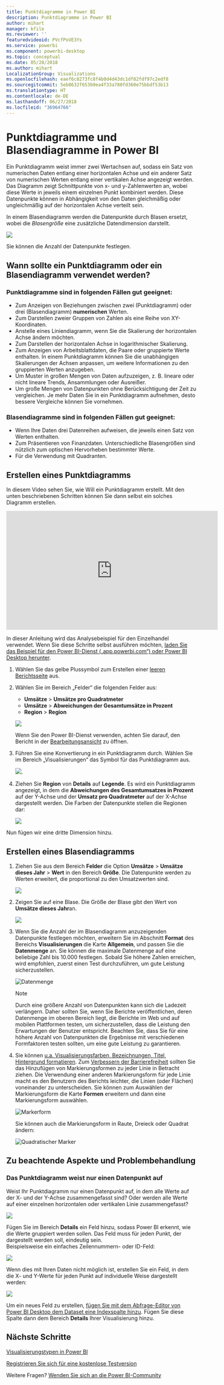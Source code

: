 ```yaml
---
title: Punktdiagramme in Power BI
description: Punktdiagramme in Power BI
author: mihart
manager: kfile
ms.reviewer: ''
featuredvideoid: PVcfPoVE3Ys
ms.service: powerbi
ms.component: powerbi-desktop
ms.topic: conceptual
ms.date: 05/28/2018
ms.author: mihart
LocalizationGroup: Visualizations
ms.openlocfilehash: eaef6c8273fc8f4b0d4d43dc1df82fdf97c2edf8
ms.sourcegitcommit: 5eb8632f653b9ea4f33a780fd360e75bbdf53b13
ms.translationtype: HT
ms.contentlocale: de-DE
ms.lasthandoff: 06/27/2018
ms.locfileid: "36964766"
---
```

# <a name="scatter-charts-and-bubble-charts-in-power-bi"></a>Punktdiagramme und Blasendiagramme in Power BI
Ein Punktdiagramm weist immer zwei Wertachsen auf, sodass ein Satz von numerischen Daten entlang einer horizontalen Achse und ein anderer Satz von numerischen Werten entlang einer vertikalen Achse angezeigt werden. Das Diagramm zeigt Schnittpunkte von x- und y-Zahlenwerten an, wobei diese Werte in jeweils einem einzelnen Punkt kombiniert werden. Diese Datenpunkte können in Abhängigkeit von den Daten gleichmäßig oder ungleichmäßig auf der horizontalen Achse verteilt sein.

In einem Blasendiagramm werden die Datenpunkte durch Blasen ersetzt, wobei die *Blasengröße* eine zusätzliche Datendimension darstellt.

![](media/power-bi-visualization-scatter/power-bi-bubble-chart.png)

Sie können die Anzahl der Datenpunkte festlegen.  

## <a name="when-to-use-a-scatter-chart-or-bubble-chart"></a>Wann sollte ein Punktdiagramm oder ein Blasendiagramm verwendet werden?
### <a name="scatter-charts-are-a-great-choice"></a>Punktdiagramme sind in folgenden Fällen gut geeignet:
* Zum Anzeigen von Beziehungen zwischen zwei (Punktdiagramm) oder drei (Blasendiagramm) **numerischen** Werten.
* Zum Darstellen zweier Gruppen von Zahlen als eine Reihe von XY-Koordinaten.
* Anstelle eines Liniendiagramm, wenn Sie die Skalierung der horizontalen Achse ändern möchten.    
* Zum Darstellen der horizontalen Achse in logarithmischer Skalierung.
* Zum Anzeigen von Arbeitsblattdaten, die Paare oder gruppierte Werte enthalten. In einem Punktdiagramm können Sie die unabhängigen Skalierungen der Achsen anpassen, um weitere Informationen zu den gruppierten Werten anzugeben.
* Um Muster in großen Mengen von Daten aufzuzeigen, z. B. lineare oder nicht lineare Trends, Ansammlungen oder Ausreißer.
* Um große Mengen von Datenpunkten ohne Berücksichtigung der Zeit zu vergleichen.  Je mehr Daten Sie in ein Punktdiagramm aufnehmen, desto bessere Vergleiche können Sie vornehmen.

### <a name="bubble-charts-are-a-great-choice"></a>Blasendiagramme sind in folgenden Fällen gut geeignet:
* Wenn Ihre Daten drei Datenreihen aufweisen, die jeweils einen Satz von Werten enthalten.
* Zum Präsentieren von Finanzdaten.  Unterschiedliche Blasengrößen sind nützlich zum optischen Hervorheben bestimmter Werte.
* Für die Verwendung mit Quadranten.

## <a name="create-a-scatter-chart"></a>Erstellen eines Punktdiagramms
In diesem Video sehen Sie, wie Will ein Punktdiagramm erstellt. Mit den unten beschriebenen Schritten können Sie dann selbst ein solches Diagramm erstellen.

<iframe width="560" height="315" src="https://www.youtube.com/embed/PVcfPoVE3Ys?list=PL1N57mwBHtN0JFoKSR0n-tBkUJHeMP2cP" frameborder="0" allowfullscreen></iframe>


In dieser Anleitung wird das Analysebeispiel für den Einzelhandel verwendet. Wenn Sie diese Schritte selbst ausführen möchten, [laden Sie das Beispiel für den Power BI-Dienst („app.powerbi.com“) oder Power BI Desktop herunter](sample-datasets.md).   

1. Wählen Sie das gelbe Plussymbol zum Erstellen einer [leeren Berichtsseite](power-bi-report-add-page.md) aus.
 
2. Wählen Sie im Bereich „Felder“ die folgenden Felder aus:
   - **Umsätze** > **Umsätze pro Quadratmeter**
   - **Umsätze** > **Abweichungen der Gesamtumsätze in Prozent**
   - **Region** > **Region**

    ![](media/power-bi-visualization-scatter/power-bi-bar-chart.png)

    Wenn Sie den Power BI-Dienst verwenden, achten Sie darauf, den Bericht in der [Bearbeitungsansicht](service-interact-with-a-report-in-editing-view.md) zu öffnen.

3. Führen Sie eine Konvertierung in ein Punktdiagramm durch. Wählen Sie im Bereich „Visualisierungen“ das Symbol für das Punktdiagramm aus.

   ![](media/power-bi-visualization-scatter/pbi_scatter_chart_icon.png).

4. Ziehen Sie **Region** von **Details** auf **Legende**. Es wird ein Punktdiagramm angezeigt, in dem die **Abweichungen des Gesamtumsatzes in Prozent** auf der Y-Achse und der **Umsatz pro Quadratmeter** auf der X-Achse dargestellt werden. Die Farben der Datenpunkte stellen die Regionen dar:

    ![](media/power-bi-visualization-scatter/power-bi-scatter.png)

Nun fügen wir eine dritte Dimension hinzu.

## <a name="create-a-bubble-chart"></a>Erstellen eines Blasendiagramms

1. Ziehen Sie aus dem Bereich **Felder** die Option **Umsätze** > **Umsätze dieses Jahr** > **Wert** in den Bereich **Größe**. Die Datenpunkte werden zu Werten erweitert, die proportional zu den Umsatzwerten sind.
   
   ![](media/power-bi-visualization-scatter/power-bi-bubble.png)

2. Zeigen Sie auf eine Blase. Die Größe der Blase gibt den Wert von **Umsätze dieses Jahr**an.
   
    ![](media/power-bi-visualization-scatter/pbi_scatter_chart_hover.png)

3. Wenn Sie die Anzahl der im Blasendiagramm anzuzeigenden Datenpunkte festlegen möchten, erweitern Sie im Abschnitt **Format** des Bereichs **Visualisierungen** die Karte **Allgemein**, und passen Sie die **Datenmenge** an. Sie können die maximale Datenmenge auf eine beliebige Zahl bis 10.000 festlegen. Sobald Sie höhere Zahlen erreichen, wird empfohlen, zuerst einen Test durchzuführen, um gute Leistung sicherzustellen. 

    ![Datenmenge](media/power-bi-visualization-scatter/pbi_scatter_data_volume.png) 

   > [!NOTE]
   > Durch eine größere Anzahl von Datenpunkten kann sich die Ladezeit verlängern. Daher sollten Sie, wenn Sie Berichte veröffentlichen, deren Datenmenge im oberen Bereich liegt, die Berichte im Web und auf mobilen Plattformen testen, um sicherzustellen, dass die Leistung den Erwartungen der Benutzer entspricht. Beachten Sie, dass Sie für eine höhere Anzahl von Datenpunkten die Ergebnisse mit verschiedenen Formfaktoren testen sollten, um eine gute Leistung zu garantieren.

4. Sie können [u.a. Visualisierungsfarben, Bezeichnungen, Titel, Hintergrund formatieren](service-getting-started-with-color-formatting-and-axis-properties.md). Zum [Verbessern der Barrierefreiheit](desktop-accessibility.md) sollten Sie das Hinzufügen von Markierungsformen zu jeder Linie in Betracht ziehen. Die Verwendung einer anderen Markierungsform für jede Linie macht es den Benutzern des Berichts leichter, die Linien (oder Flächen) voneinander zu unterscheiden. Sie können zum Auswählen der Markierungsform die Karte **Formen** erweitern und dann eine Markierungsform auswählen.

      ![Markerform](media/power-bi-visualization-scatter/pbi_scatter_marker.png)

   Sie können auch die Markierungsform in Raute, Dreieck oder Quadrat ändern:

   ![Quadratischer Marker](media/power-bi-visualization-scatter/pbi_scatter_chart_hover_square.png)


## <a name="considerations-and-troubleshooting"></a>Zu beachtende Aspekte und Problembehandlung

### <a name="your-scatter-chart-has-only-one-data-point"></a>**Das Punktdiagramm weist nur einen Datenpunkt auf**
Weist Ihr Punktdiagramm nur einen Datenpunkt auf, in dem alle Werte auf der X- und der Y-Achse zusammengefasst sind?  Oder werden alle Werte auf einer einzelnen horizontalen oder vertikalen Linie zusammengefasst?

![](media/power-bi-visualization-scatter/pbi_scatter_tshoot1.png)

Fügen Sie im Bereich **Details** ein Feld hinzu, sodass Power BI erkennt, wie die Werte gruppiert werden sollen. Das Feld muss für jeden Punkt, der dargestellt werden soll, eindeutig sein.  
Beispielsweise ein einfaches Zeilennummern- oder ID-Feld:

![](media/power-bi-visualization-scatter/pbi_scatter_tshoot.png)

Wenn dies mit Ihren Daten nicht möglich ist, erstellen Sie ein Feld, in dem die X- und Y-Werte für jeden Punkt auf individuelle Weise dargestellt werden:

![](media/power-bi-visualization-scatter/pbi_scatter_tshoot2.png)

Um ein neues Feld zu erstellen, [fügen Sie mit dem Abfrage-Editor von Power BI Desktop dem Dataset eine Indexspalte hinzu](desktop-add-custom-column.md).  Fügen Sie diese Spalte dann dem Bereich **Details** Ihrer Visualisierung hinzu.

## <a name="next-steps"></a>Nächste Schritte
[Visualisierungstypen in Power BI](power-bi-visualization-types-for-reports-and-q-and-a.md)

[Registrieren Sie sich für eine kostenlose Testversion](https://powerbi.microsoft.com/get-started/)  

Weitere Fragen? [Wenden Sie sich an die Power BI-Community](http://community.powerbi.com/)

